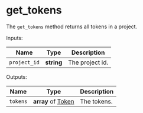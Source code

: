 # get_tokens

The `get_tokens` method returns all tokens in a project.

  Inputs:

__Name__ | __Type__ | __Description__
--- | --- | --- | 
`project_id` | __string__ | The project id.

  Outputs:

__Name__ | __Type__ | __Description__
--- | --- | --- | 
`tokens` | __array__ of [Token](../types/Token.md) | The tokens.

